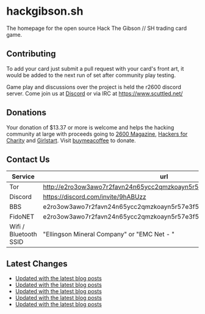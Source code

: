# hackgibson.sh
The homepage for the open source Hack The Gibson // SH trading card game.


## Contributing

To add your card just submit a pull request with your card's front art, it would be added to the next run of set after community play testing.

Game play and discussions over the project is held the r2600 discord server. Come join us at [Discord](https://discord.com/invite/9hABUzz) or via IRC at https://www.scuttled.net/


## Donations

Your donation of $13.37 or more is welcome and helps the hacking community at large with proceeds going to [2600 Magazine](https://2600.com/), [Hackers for Charity](https://hackersforcharity.org) and [Girlstart](https://girlstart.org).  Visit [buymeacoffee](https://www.buymeacoffee.com/hackgibson.sh) to donate.


## Contact Us

Service | url
-|-
Tor | http://e2ro3ow3awo7r2favn24n65ycc2qmzkoayn5r57e3f56nvjwdcgg32ad.onion
Discord | https://discord.com/invite/9hABUzz
BBS | e2ro3ow3awo7r2favn24n65ycc2qmzkoayn5r57e3f56nvjwdcgg32ad.onion:23
FidoNET | e2ro3ow3awo7r2favn24n65ycc2qmzkoayn5r57e3f56nvjwdcgg32ad.onion:24554
Wifi / Bluetooth SSID | "Ellingson Mineral Company" or "EMC Net - <fidonet address>"

## Latest Changes
<!-- BLOG-POST-LIST:START -->
- [Updated with the latest blog posts](https://github.com/DFW2600/hackgibson.sh/commit/7a62386269d378af8ba4f06d57842e050ccf897b)
- [Updated with the latest blog posts](https://github.com/DFW2600/hackgibson.sh/commit/f84d13c0650a7eefc919441db80e3bbdeafedf72)
- [Updated with the latest blog posts](https://github.com/DFW2600/hackgibson.sh/commit/13bc63ede11fc4e878c524a8a582a26d9070ab15)
- [Updated with the latest blog posts](https://github.com/DFW2600/hackgibson.sh/commit/b1232915cba902c92da04ed46db1b0f571d582e1)
- [Updated with the latest blog posts](https://github.com/DFW2600/hackgibson.sh/commit/0a4bb1cbe633e351938a9a25a9283a9f342158b6)
<!-- BLOG-POST-LIST:END -->
